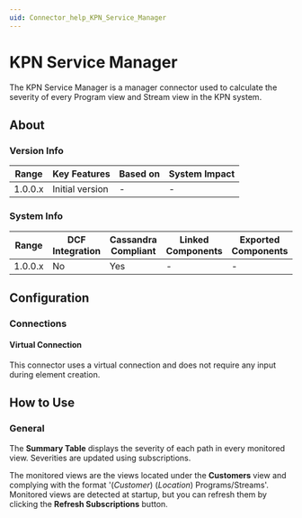 ```yaml
---
uid: Connector_help_KPN_Service_Manager
---
```


# KPN Service Manager

The KPN Service Manager is a manager connector used to calculate the severity of every Program view and Stream view in the KPN system.

## About

### Version Info

| Range     | Key Features     | Based on     | System Impact     |
|-----------|------------------|--------------|-------------------|
| 1.0.0.x   | Initial version  | -            | -                 |

### System Info

| Range     | DCF Integration     | Cassandra Compliant     | Linked Components     | Exported Components     |
|-----------|---------------------|-------------------------|-----------------------|-------------------------|
| 1.0.0.x   | No                  | Yes                     | -                     | -                       |

## Configuration

### Connections

#### Virtual Connection

This connector uses a virtual connection and does not require any input during element creation.

## How to Use

### General

The **Summary Table** displays the severity of each path in every monitored view. Severities are updated using subscriptions.

The monitored views are the views located under the **Customers** view and complying with the format '(*Customer*) (*Location*) Programs/Streams'. Monitored views are detected at startup, but you can refresh them by clicking the **Refresh Subscriptions** button.
